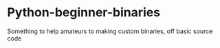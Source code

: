 # Python-beginner-binaries
Something to help amateurs to making custom binaries, off basic source code
